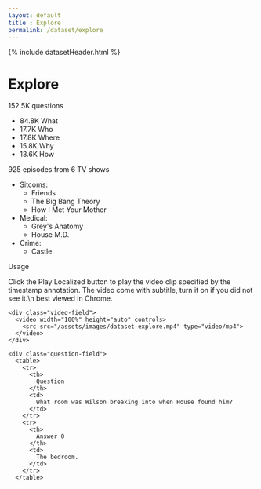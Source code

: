 ```yaml
---
layout: default
title : Explore
permalink: /dataset/explore
---
```


{% include datasetHeader.html %}

<div class="explore content-container">
  <h1 class = "content-title">
    Explore
  </h1>
  <div class="content-item">
    <div class="stats-field">
      <div id="stats-questions">
        <span id="header">
          152.5K questions
        </span>
        <ul> 
          <li>84.8K What</li>
          <li>17.7K Who</li>
          <li>17.8K Where</li>
          <li>15.8K Why</li>
          <li>13.6K How</li>
        </ul>
      </div>
      <div id="stats-episodes">
        <span id="header">
          925 episodes from 6 TV shows
        </span>
        <ul> 
          <li>Sitcoms:
            <ul>
              <li>Friends</li>
              <li>The Big Bang Theory</li>
              <li>How I Met Your Mother</li>
            </ul>
          </li>
          <li>Medical:
            <ul>
              <li>Grey's Anatomy</li>
              <li>House M.D.</li>
            </ul>
          </li>
          <li>Crime:
            <ul>
              <li>Castle</li>
            </ul>
          </li>
        </ul>
      </div>
      <div id="stats-usage">
        <span id="header"> Usage </span>
        <p>
        Click the <span id="underline">Play Localized</span> button to play the video clip specified by the timestamp annotation. The video come with subtitle, turn it on if you did not see it.\n
best viewed in Chrome.
        </p>
      </div>
    </div>

    <div class="video-field">
      <video width="100%" height="auto" controls>
        <src src="/assets/images/dataset-explore.mp4" type="video/mp4">
      </video>
    </div>

    <div class="question-field">
      <table>
        <tr>
          <th>
            Question
          </th>
          <td>
            What room was Wilson breaking into when House found him?
          </td>
        </tr>
        <tr>
          <th>
            Answer 0
          </th>
          <td>
            The bedroom.
          </td>
        </tr>
      </table>
  </div>
</div>
